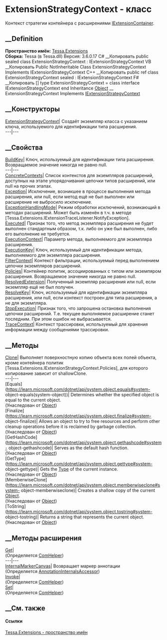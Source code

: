 # ExtensionStrategyContext - класс
Контекст стратегии контейнера с расширениями
[IExtensionContainer](T_Tessa_Extensions_IExtensionContainer.htm).
## __Definition
 **Пространство имён:** [Tessa.Extensions](N_Tessa_Extensions.htm)  
 **Сборка:** Tessa (в Tessa.dll) Версия: 3.6.0.17
C# __Копировать
     public sealed class ExtensionStrategyContext : IExtensionStrategyContext
VB __Копировать
     Public NotInheritable Class ExtensionStrategyContext
    	Implements IExtensionStrategyContext
C++ __Копировать
     public ref class ExtensionStrategyContext sealed : IExtensionStrategyContext
F# __Копировать
     [<SealedAttribute>]
    type ExtensionStrategyContext = 
        class
            interface IExtensionStrategyContext
        end
Inheritance
    [Object](https://learn.microsoft.com/dotnet/api/system.object) __ ExtensionStrategyContext
Implements
    [IExtensionStrategyContext](T_Tessa_Extensions_IExtensionStrategyContext.htm)
##  __Конструкторы
[ExtensionStrategyContext](M_Tessa_Extensions_ExtensionStrategyContext__ctor.htm)|
Создаёт экземпляр класса с указанием ключа, используемого для идентификации
типа расширения.  
---|---  
## __Свойства
[BuildKey](P_Tessa_Extensions_ExtensionStrategyContext_BuildKey.htm)|  Ключ,
используемый для идентификации типа расширения. Возвращаемое значение никогда
не равно null.  
---|---  
[ConcreteContexts](P_Tessa_Extensions_ExtensionStrategyContext_ConcreteContexts.htm)|
Список контекстов для экземпляров расширений, доступных на этапе
упорядочивания цепочки типов расширений, или null на прочих этапах.  
[Exception](P_Tessa_Extensions_ExtensionStrategyContext_Exception.htm)|
Исключение, возникшее в процессе выполнения метода расширения, или null, если
метод ещё не был выполнен или расширение не выбросило исключение.  
[ExceptionHandlingMode](P_Tessa_Extensions_ExtensionStrategyContext_ExceptionHandlingMode.htm)|
Режим обработки исключений, возникающий в методах расширений. Может быть
изменён в т.ч. в методе
[Tessa.Extensions.IExtensionTraceListener.NotifyException].  
[Executed](P_Tessa_Extensions_ExtensionStrategyContext_Executed.htm)|  Признак
того, что метод экземпляра расширения не будет выполнен стандартным образом,
т.к. либо он уже был выполнен, либо его выполнение не требуется.  
[ExecutionContext](P_Tessa_Extensions_ExtensionStrategyContext_ExecutionContext.htm)|
Параметр метода, выполняемого для экземпляра расширения.  
[ExecutionKey](P_Tessa_Extensions_ExtensionStrategyContext_ExecutionKey.htm)|
Ключ, используемый для идентификации метода, выполняемого для экземпляра
расширения.  
[FilterContext](P_Tessa_Extensions_ExtensionStrategyContext_FilterContext.htm)|
Контекст фильтрации, используемый перед выполнением цепочки экземпляров
расширений.  
[Policies](P_Tessa_Extensions_ExtensionStrategyContext_Policies.htm)|
Контейнер политик, ассоциированных с типом или экземпяром расширения.
Возвращаемое значение никогда не равно null.  
[ResolvedExtension](P_Tessa_Extensions_ExtensionStrategyContext_ResolvedExtension.htm)|
Полученный экземпляр расширения или null, если экземпляр ещё не был получен.  
[ResolveKey](P_Tessa_Extensions_ExtensionStrategyContext_ResolveKey.htm)|
Ключ, используемый для идентификации экземпляра расширения, или null, если
контекст построен для типа расширения, а не для экземпляра.  
[StopExecution](P_Tessa_Extensions_ExtensionStrategyContext_StopExecution.htm)|
Признак того, что запрошена остановка выполнения цепочки расширений. Т.е.
текущее выполняемое расширение станет последним. При этом ошибок не
выбрасывается.  
[TraceContext](P_Tessa_Extensions_ExtensionStrategyContext_TraceContext.htm)|
Контекст трассировки, используемый для хранения информации между сообщениями
трассировки.  
##  __Методы
[Clone](M_Tessa_Extensions_ExtensionStrategyContext_Clone.htm)|  Выполняет
поверхностную копию объекта всех полей объекта, кроме контейнера политик
[Tessa.Extensions.IExtensionStrategyContext.Policies], для которого
копирование зависит от shallowClone.  
---|---  
[Equals](https://learn.microsoft.com/dotnet/api/system.object.equals#system-
object-equals\(system-object\))| Determines whether the specified object is
equal to the current object.  
(Унаследован от
[Object](https://learn.microsoft.com/dotnet/api/system.object))  
[Finalize](https://learn.microsoft.com/dotnet/api/system.object.finalize#system-
object-finalize)| Allows an object to try to free resources and perform other
cleanup operations before it is reclaimed by garbage collection.  
(Унаследован от
[Object](https://learn.microsoft.com/dotnet/api/system.object))  
[GetHashCode](https://learn.microsoft.com/dotnet/api/system.object.gethashcode#system-
object-gethashcode)| Serves as the default hash function.  
(Унаследован от
[Object](https://learn.microsoft.com/dotnet/api/system.object))  
[GetType](https://learn.microsoft.com/dotnet/api/system.object.gettype#system-
object-gettype)| Gets the
[Type](https://learn.microsoft.com/dotnet/api/system.type) of the current
instance.  
(Унаследован от
[Object](https://learn.microsoft.com/dotnet/api/system.object))  
[MemberwiseClone](https://learn.microsoft.com/dotnet/api/system.object.memberwiseclone#system-
object-memberwiseclone)| Creates a shallow copy of the current
[Object](https://learn.microsoft.com/dotnet/api/system.object).  
(Унаследован от
[Object](https://learn.microsoft.com/dotnet/api/system.object))  
[ToString](https://learn.microsoft.com/dotnet/api/system.object.tostring#system-
object-tostring)| Returns a string that represents the current object.  
(Унаследован от
[Object](https://learn.microsoft.com/dotnet/api/system.object))  
##  __Методы расширения
[Get](M_Tessa_Extensions_Default_Client_EDS_ComHelper_Get.htm)|  
(Определяется
[ComHelper](T_Tessa_Extensions_Default_Client_EDS_ComHelper.htm))  
---|---  
[InternalMarkerCanvas](M_Tessa_UI_Views_Charting_Annotations_AnnotationInternalsAccessor_InternalMarkerCanvas.htm)|
Возвращает маркер аннотации  
(Определяется
[AnnotationInternalsAccessor](T_Tessa_UI_Views_Charting_Annotations_AnnotationInternalsAccessor.htm))  
[Invoke](M_Tessa_Extensions_Default_Client_EDS_ComHelper_Invoke.htm)|  
(Определяется
[ComHelper](T_Tessa_Extensions_Default_Client_EDS_ComHelper.htm))  
[Set](M_Tessa_Extensions_Default_Client_EDS_ComHelper_Set.htm)|  
(Определяется
[ComHelper](T_Tessa_Extensions_Default_Client_EDS_ComHelper.htm))  
##  __См. также
#### Ссылки
[Tessa.Extensions - пространство имён](N_Tessa_Extensions.htm)
